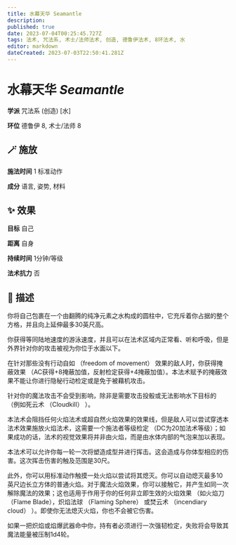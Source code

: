 ```yaml
---
title: 水幕天华 Seamantle
description: 
published: true
date: 2023-07-04T00:25:45.727Z
tags: 法术, 咒法系, 术士/法师法术, 创造, 德鲁伊法术, 8环法术, 水
editor: markdown
dateCreated: 2023-07-03T22:50:41.281Z
---
```


# **水幕天华** *Seamantle*

**学派** 咒法系 (创造) \[水\] 

**环位** 德鲁伊 8, 术士/法师 8

## 🪄 施放

**施法时间** 1 标准动作

**成分** 语言, 姿势, 材料

## ✨ 效果 

**目标** 自己 

**距离** 自身  

**持续时间** 1分钟/等级 

**法术抗力** 否

## 📖 描述

你将自己包裹在一个由翻腾的纯净元素之水构成的圆柱中，它充斥着你占据的整个方格，并且向上延伸最多30英尺高。

你获得等同陆地速度的游泳速度，并且可以在法术区域内正常看、听和呼吸，但是外界针对你的攻击被视为你位于水面以下。

在针对那些没有行动自如 （freedom of movement） 效果的敌人时，你获得掩蔽效果 （AC获得+8掩蔽加值，反射检定获得+4掩蔽加值）。本法术赋予的掩蔽效果不能让你进行隐秘行动检定或是免于被藉机攻击。

针对你的魔法攻击不会受到影响，除非是需要攻击投骰或无法影响水下目标的 （例如死云术 （Cloudkill） ）。

本法术会阻挡任何火焰法术或超自然火焰效果的效果线，但是敌人可以尝试穿透本法术效果施放火焰法术，这需要一个施法者等级检定 （DC为20加法术等级）；如果成功的话，法术的视觉效果将并非由火焰，而是由水体内部的气泡来加以表现。

本法术可以允许你每一轮一次将塑造成型并进行挥击。这会造成与你体型相应的伤害。这次挥击伤害的触及范围是30尺。

此外，你可以用标准动作触摸一处火焰以尝试将其熄灭。你可以自动熄灭最多10英尺边长立方体的普通火焰。对于魔法火焰效果，你可以接触它，并产生如同一次解除魔法的效果；这也适用于作用于你的任何非立即生效的火焰效果 （如火焰刀 （Flame Blade），炽焰法球 （Flaming Sphere） 或焚云术 （incendiary cloud） ）。即使你无法熄灭火焰，你也不会被它伤害。

如果一把炽焰或焰爆武器命中你，持有者必须进行一次强韧检定，失败将会导致其魔法能量被压制1d4轮。
    